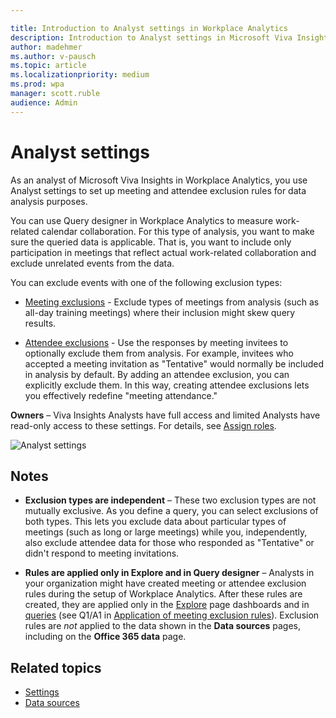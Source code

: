 ```yaml
---

title: Introduction to Analyst settings in Workplace Analytics
description: Introduction to Analyst settings in Microsoft Viva Insights in Workplace Analytics
author: madehmer
ms.author: v-pausch
ms.topic: article
ms.localizationpriority: medium 
ms.prod: wpa
manager: scott.ruble
audience: Admin
---
```


# Analyst settings

As an analyst of Microsoft Viva Insights in Workplace Analytics, you use Analyst settings to set up meeting and attendee exclusion rules for data analysis purposes.

You can use Query designer in Workplace Analytics to measure work-related calendar collaboration. For this type of analysis, you want to make sure the queried data is applicable. That is, you want to include only participation in meetings that reflect actual work-related collaboration and exclude unrelated events from the data.

You can exclude events with one of the following exclusion types:

* [Meeting exclusions](meeting-exclusions-intro.md) - Exclude types of meetings from analysis (such as all-day training meetings) where their inclusion might skew query results.

* [Attendee exclusions](attendee-exclusion-rules.md) - Use the responses by meeting invitees to optionally exclude them from analysis. For example, invitees who accepted a meeting invitation as "Tentative" would normally be included in analysis by default. By adding an attendee exclusion, you can explicitly exclude them. In this way, creating attendee exclusions lets you effectively redefine "meeting attendance."

**Owners** – Viva Insights Analysts have full access and limited Analysts have read-only access to these settings. For details, see [Assign roles](../setup/assign-roles-to-wpa-admins.md).

![Analyst settings](../images/WpA/Tutorials/analyst-settings.png)

## Notes

* **Exclusion types are independent** &ndash; These two exclusion types are not mutually exclusive. As you define a query, you can select exclusions of both types. This lets you exclude data about particular types of meetings (such as long or large meetings) while you, independently, also exclude attendee data for those who responded as "Tentative" or didn't respond to meeting invitations.

* **Rules are applied only in Explore and in Query designer** &ndash; Analysts in your organization might have created meeting or attendee exclusion rules during the setup of Workplace Analytics. After these rules are created, they are applied only in the [Explore](../use/explore-intro.md) page dashboards and in [queries](query-basics.md) (see Q1/A1 in [Application of meeting exclusion rules](meeting-exclusion-concept.md#application-of-meeting-exclusion-rules)). Exclusion rules are _not_ applied to the data shown in the **Data sources** pages, including on the **Office 365 data** page.

## Related topics

* [Settings](../Use/settings.md)
* [Data sources](../Use/data-sourcesv2.md)

